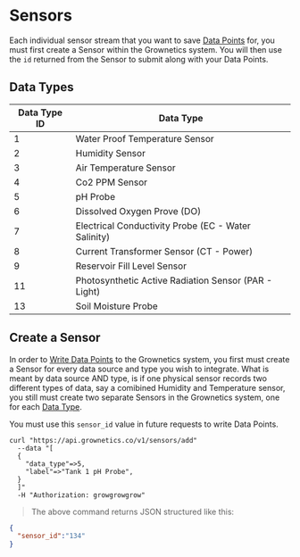 # Sensors

Each individual sensor stream that you want to save [Data Points](#data-points) for, you must first create a Sensor within the Grownetics system. You will then use the `id` returned from the Sensor to submit along with your Data Points.

## Data Types

Data Type ID | Data Type
------------ | --------
1 | Water Proof Temperature Sensor
2 | Humidity Sensor
3 | Air Temperature Sensor
4 | Co2 PPM Sensor
5 | pH Probe
6 | Dissolved Oxygen Prove (DO)
7 | Electrical Conductivity Probe (EC - Water Salinity)
8 | Current Transformer Sensor (CT - Power)
9 | Reservoir Fill Level Sensor
11 | Photosynthetic Active Radiation Sensor (PAR - Light)
13 | Soil Moisture Probe

## Create a Sensor

In order to [Write Data Points](#write-data-points) to the Grownetics system, you first must create a Sensor for every data source and type you wish to integrate. What is meant by data source AND type, is if one physical sensor records two different types of data, say a comibined Humidity and Temperature sensor, you still must create two separate Sensors in the Grownetics system, one for each [Data Type](#data-types).

You must use this `sensor_id` value in future requests to write Data Points.

```shell
curl "https://api.grownetics.co/v1/sensors/add"
  --data "[
  {
    "data_type"=>5,
    "label"=>"Tank 1 pH Probe",
  }
  ]"
  -H "Authorization: growgrowgrow"
```

> The above command returns JSON structured like this:

```json
{
  "sensor_id":"134"
}
```